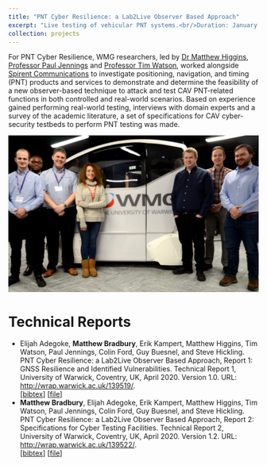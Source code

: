 ```yaml
---
title: "PNT Cyber Resilience: a Lab2Live Observer Based Approach"
excerpt: "Live testing of vehicular PNT systems.<br/>Duration: January 2020 - March 2020"
collection: projects
---
```


For PNT Cyber Resilience, WMG researchers, led by [Dr Matthew Higgins](https://warwick.ac.uk/fac/sci/wmg/people/profile/?wmgid=1279), [Professor Paul Jennings](https://warwick.ac.uk/fac/sci/wmg/people/profile/?wmgid=125) and [Professor Tim Watson](https://warwick.ac.uk/fac/sci/wmg/people/profile/?wmgid=1077), worked alongside [Spirent Communications](https://www.spirent.com/) to investigate positioning, navigation, and timing (PNT) products and services to demonstrate and determine the feasibility of a new observer-based technique to attack and test CAV PNT-related functions in both controlled and real-world scenarios. Based on experience gained performing real-world testing, interviews with domain experts and a survey of the academic literature, a set of specifications for CAV cyber-security testbeds to perform PNT testing was made.

![The research team](/images/pntteam.jpg)

# Technical Reports

 *  Elijah Adegoke, **Matthew Bradbury**, Erik Kampert, Matthew Higgins, Tim Watson, Paul Jennings, Colin Ford, Guy Buesnel, and Steve Hickling. PNT Cyber Resilience: a Lab2Live Observer Based Approach, Report 1: GNSS Resilience and Identified Vulnerabilities. Technical Report 1, University of Warwick, Coventry, UK, April 2020. Version 1.0. URL: <http://wrap.warwick.ac.uk/139519/>.  
[[bibtex](https://github.com/MBradbury/publications/raw/master/bibtex/Adegoke_2020_PntCyberResilience.bib)] [[file](https://github.com/MBradbury/publications/raw/master/papers/PNTReport1.pdf)] 
 *  **Matthew Bradbury**, Elijah Adegoke, Erik Kampert, Matthew Higgins, Tim Watson, Paul Jennings, Colin Ford, Guy Buesnel, and Steve Hickling. PNT Cyber Resilience: a Lab2Live Observer Based Approach, Report 2: Specifications for Cyber Testing Facilities. Technical Report 2, University of Warwick, Coventry, UK, April 2020. Version 1.2. URL: <http://wrap.warwick.ac.uk/139522/>.  
[[bibtex](https://github.com/MBradbury/publications/raw/master/bibtex/Bradbury_2020_PntCyberResilience.bib)] [[file](https://github.com/MBradbury/publications/raw/master/papers/PNTReport2.pdf)] 
